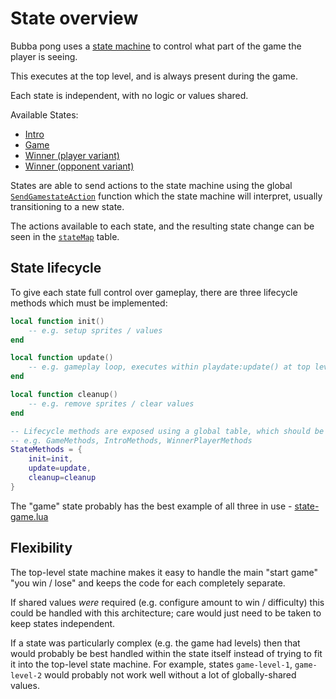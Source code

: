 # State overview

Bubba pong uses a [state machine](../Source/statemachine.lua) to control what part of the game the player is seeing.

This executes at the top level, and is always present during the game.

Each state is independent, with no logic or values shared.

Available States:

- [Intro](../Source/state-intro.lua)
- [Game](../Source/state-game.lua)
- [Winner (player variant)](../Source/state-winner-player.lua)
- [Winner (opponent variant)](../Source/state-winner-opponent.lua)

States are able to send actions to the state machine using the global [`SendGamestateAction`](../Source/statemachine.lua#L62) function which the state machine will interpret, usually transitioning to a new state.

The actions available to each state, and the resulting state change can be seen in the [`stateMap`](../Source/statemachine.lua#L36) table.

## State lifecycle

To give each state full control over gameplay, there are three lifecycle methods which must be implemented:

```lua
local function init()
	-- e.g. setup sprites / values
end

local function update()
	-- e.g. gameplay loop, executes within playdate:update() at top level
end

local function cleanup()
	-- e.g. remove sprites / clear values
end

-- Lifecycle methods are exposed using a global table, which should be named per-state
-- e.g. GameMethods, IntroMethods, WinnerPlayerMethods
StateMethods = {
	init=init,
	update=update,
	cleanup=cleanup
}
```

The "game" state probably has the best example of all three in use - [state-game.lua](../Source/state-game.lua)

## Flexibility

The top-level state machine makes it easy to handle the main "start game" "you win / lose" and keeps the code for each completely separate.

If shared values _were_ required (e.g. configure amount to win / difficulty) this could be handled with this architecture; care would just need to be taken to keep states independent.

If a state was particularly complex (e.g. the game had levels) then that would probably be best handled within the state itself instead of trying to fit it into the top-level state machine. For example, states `game-level-1`, `game-level-2` would probably not work well without a lot of globally-shared values.
